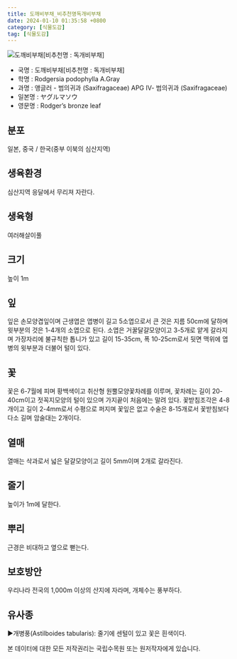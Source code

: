 ```yaml
---
title: 도깨비부채_비추천명독개비부채
date: 2024-01-10 01:35:58 +0800
category: [식물도감]
tag: [식물도감]
---
```




![도깨비부채[비추천명 : 독개비부채]](/fileUpload/plants/basic/Saxifragaceae/Rodgersia/6914/6914_1_th2.jpg)
- 국명 : 도깨비부채[비추천명 : 독개비부채]
- 학명 : Rodgersia podophylla A.Gray
- 과명 : 앵글러 - 범의귀과 (Saxifragaceae) APG Ⅳ- 범의귀과 (Saxifragaceae)
- 일본명 : ヤグルマソウ
- 영문명 : Rodger’s bronze leaf


## 분포
일본, 중국 / 한국(중부 이북의 심산지역) 
## 생육환경
심산지역 응달에서 무리져 자란다.
## 생육형
여러해살이풀 
## 크기
높이 1m
## 잎
잎은 손모양겹잎이며 근생엽은 엽병이 길고 5소엽으로서 큰 것은 지름 50cm에 달하며 윗부분의 것은 1-4개의 소엽으로 된다. 소엽은 거꿀달걀모양이고 3-5개로 얕게 갈라지며 가장자리에 불규칙한 톱니가 있고 길이 15-35cm, 폭 10-25cm로서 뒷면 맥위에 엽병의 윗부분과 더불어 털이 있다.
## 꽃
꽃은 6-7월에 피며 황백색이고 취산형 원뿔모양꽃차례를 이루며, 꽃차례는 길이  20-40cm이고 젓꼭지모양의 털이 있으며 가지끝이 처음에는 말려 있다. 꽃받침조각은 4-8개이고 길이 2-4mm로서 수평으로 퍼지며 꽃잎은 없고 수술은 8-15개로서 꽃받침보다 다소 길며 암술대는 2개이다.
## 열매
열매는 삭과로서 넓은 달걀모양이고 길이 5mm이며 2개로 갈라진다.
## 줄기
높이가 1m에 달한다.
## 뿌리
근경은 비대하고 옆으로 뻗는다.
## 보호방안
우리나라 전국의 1,000m 이상의 산지에 자라며, 개체수는 풍부하다.
## 유사종
▶개병풍(Astilboides tabularis): 줄기에 센털이 있고 꽃은 흰색이다.






본 데이터에 대한 모든 저작권리는 국립수목원 또는 원저작자에게 있습니다.
